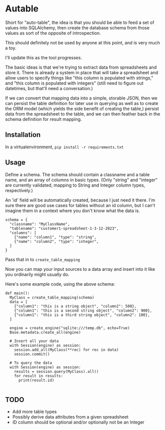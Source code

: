 # Autable

Short for "auto-table", the idea is that you should be able to feed a set of values
into SQLAlchemy, then create the database schema from those values as sort of the opposite of introspection.

This should definitely not be used by anyone at this point, and is very much a toy.

I'll update this as the tool progresses. 

The basic ideas is that we're trying to extract data from spreadsheets and store it. There is already a system in place that will take a spreadsheet and allow users to specify things like "this column is populated with strings," and "this column is populated with integers" (still need to figure out datetimes, but that'll need a conversation.)

If we can convert that mapping data into a simple, storable JSON, then we can persist the table definition for later use in querying as well as to create the ORM model (which yields the side benefit of creating the table,) persist data from the spreadsheet to the table, and we can then feather back in the schema definition for result mapping. 

## Installation

In a virtualenvironment, `pip install -r requirements.txt`

## Usage

Define a schema. The schema should contain a classname and a table name, and an array of columns in basic types. (Only "string" and "integer" are currently validated, mapping to String and Integer column types, respectively.)

An 'id' field will be automatically created, because I just need it there. I'm sure there are good use cases for tables without an id column, but I can't imagine them in a context where you don't know what the data is.

```
schema = {
  "classname": "MyClassName",
  "tablename": "customer1-spreadsheet-1-3-12-2023",
  "columns": [
    {"name": "column1", "type": "string",
    {"name": "column2", "type": "integer",
  ]
}
```

Pass that in to `create_table_mapping`

Now you can map your input sources to a data array and insert into it like you ordinarily might usually do. 

Here's some example code, using the above schema: 

```
def main():
  MyClass = create_table_mapping(schema)
  data = [
    {"column1": "this is a string object", "column2": 500},
    {"column1": "this is a second string object", "column2": 900},
    {"column1": "this is a third string object", "column2": 100},
  ]

  engine = create_engine("sqlite:///temp.db", echo=True)
  Base.metadata.create_all(engine)
 
  # Insert all your data
  with Session(engine) as session:
    session.add_all(MyClass(**rec) for rec in data)
    session.commit()

  # To query the data
  with Session(engine) as session:
    results = session.query(MyClass).all()
    for result in results:
      print(result.id)
  
```

## TODO

* Add more table types
* Possibly derive data attributes from a given spreadsheet 
* ID column should be optional and/or optionally not be an Integer
